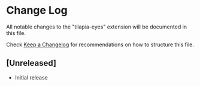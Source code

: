 # Change Log

All notable changes to the "tilapia-eyes" extension will be documented in this file.

Check [Keep a Changelog](http://keepachangelog.com/) for recommendations on how to structure this file.

## [Unreleased]

- Initial release